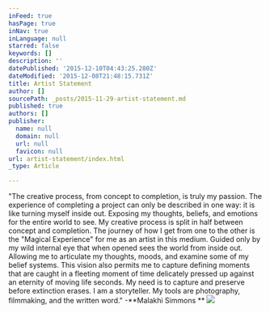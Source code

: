 ```yaml
---
inFeed: true
hasPage: true
inNav: true
inLanguage: null
starred: false
keywords: []
description: ''
datePublished: '2015-12-10T04:43:25.280Z'
dateModified: '2015-12-08T21:48:15.731Z'
title: Artist Statement
author: []
sourcePath: _posts/2015-11-29-artist-statement.md
published: true
authors: []
publisher:
  name: null
  domain: null
  url: null
  favicon: null
url: artist-statement/index.html
_type: Article

---
```

"The creative process, from concept to completion, is truly my passion. The experience of completing a project can only be described in one way: it is like turning myself inside out. Exposing my thoughts, beliefs, and emotions for the entire world to see. My creative process is split in half between concept and completion. The journey of how I get from one to the other is the "Magical Experience" for me as an artist in this medium. Guided only by my wild internal eye that when opened sees the world from inside out. Allowing me to articulate my thoughts, moods, and examine some of my belief systems. This vision also permits me to capture defining moments that are caught in a fleeting moment of time delicately pressed up against an eternity of moving life seconds. My need is to capture and preserve before extinction erases. I am a storyteller. My tools are photography, filmmaking, and the written word." -**Malakhi Simmons **
![](https://the-grid-user-content.s3-us-west-2.amazonaws.com/9021013a-8eed-4f6b-8cec-8be72f70fa88.jpg)